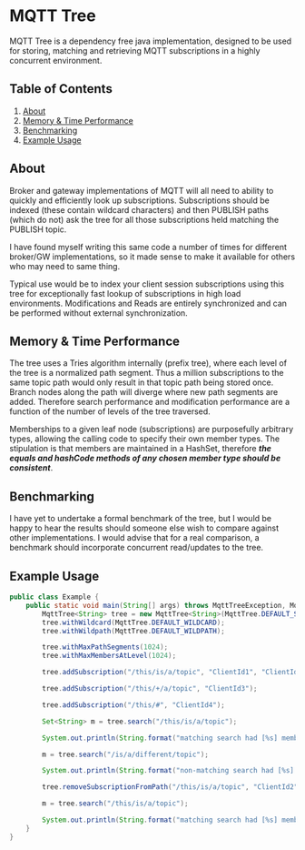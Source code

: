 
# MQTT Tree
MQTT Tree is a dependency free java implementation, designed to be used for storing, matching and retrieving MQTT subscriptions
in a highly concurrent environment.

## Table of Contents
1. [About](#about)
2. [Memory & Time Performance](#memory--time-performance)
3. [Benchmarking](#benchmarking)
4. [Example Usage](#example-usage)
   
## About
Broker and gateway implementations of MQTT will all need to ability to quickly and efficiently look up subscriptions. Subscriptions
should be indexed (these contain wildcard characters) and then PUBLISH paths (which do not) ask the tree for all those subscriptions
held matching the PUBLISH topic.

I have found myself writing this same code a number of times for different broker/GW implementations, so it made sense to make it 
available for others who may need to same thing.

Typical use would be to index your client session subscriptions using this tree for exceptionally fast lookup of subscriptions
in high load environments. Modifications and Reads are entirely synchronized and can be performed without external synchronization.

## Memory & Time Performance
The tree uses a Tries algorithm internally (prefix tree), where each level of the tree is a normalized path segment. Thus a million subscriptions to the
same topic path would only result in that topic path being stored once. Branch nodes along the path will diverge where new path segments are added. Therefore
search performance and modification performance are a function of the number of levels of the tree traversed.

Memberships to a given leaf node (subscriptions) are purposefully arbitrary types, allowing the calling code to specify their own member types. The stipulation is 
that members are maintained in a HashSet, therefore ***the equals and hashCode methods of any chosen member type should be consistent***. 

## Benchmarking
I have yet to undertake a formal benchmark of the tree, but I would be happy to hear the results should someone else wish to compare against
other implementations. I would advise that for a real comparison, a benchmark should incorporate concurrent read/updates to the tree.

## Example Usage

```java
public class Example {
    public static void main(String[] args) throws MqttTreeException, MqttTreeLimitExceededException {
        MqttTree<String> tree = new MqttTree<String>(MqttTree.DEFAULT_SPLIT, true);
        tree.withWildcard(MqttTree.DEFAULT_WILDCARD);
        tree.withWildpath(MqttTree.DEFAULT_WILDPATH);

        tree.withMaxPathSegments(1024);
        tree.withMaxMembersAtLevel(1024);

        tree.addSubscription("/this/is/a/topic", "ClientId1", "ClientId2");

        tree.addSubscription("/this/+/a/topic", "ClientId3");

        tree.addSubscription("/this/#", "ClientId4");

        Set<String> m = tree.search("/this/is/a/topic");

        System.out.println(String.format("matching search had [%s] members", m.size()));

        m = tree.search("/is/a/different/topic");

        System.out.println(String.format("non-matching search had [%s] members", m.size()));

        tree.removeSubscriptionFromPath("/this/is/a/topic", "ClientId2");

        m = tree.search("/this/is/a/topic");

        System.out.println(String.format("matching search had [%s] members", m.size()));
    }
}
```
